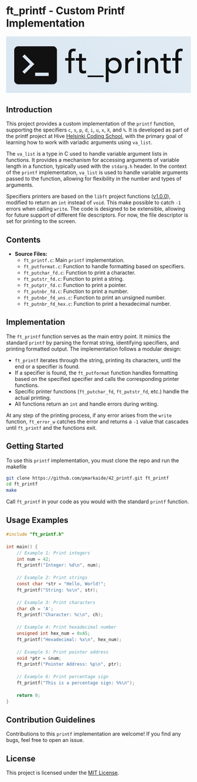 # ft_printf - Custom Printf Implementation

<p align="center">
  <img src="https://github.com/pmarkaide/meta/raw/master/ft_printf.png" alt="ft_printf Logo" width="600"/>
</p>

## Introduction

This project provides a custom implementation of the `printf` function, supporting the specifiers `c`, `s`, `p`, `d`, `i`, `u`, `x`, `X`, and `%`. It is developed as part of the printf project at Hive [Helsinki Coding School](https://www.hive.fi/en/), with the primary goal of learning how to work with variadic arguments using `va_list`.

The `va_list` is a type in C used to handle variable argument lists in functions. It provides a mechanism for accessing arguments of variable length in a function, typically used with the `stdarg.h` header. In the context of the `printf` implementation, `va_list` is used to handle variable arguments passed to the function, allowing for flexibility in the number and types of arguments.

Specifiers printers are based on the `libft` project functions ([v1.0.0](https://github.com/pmarkaide/42_libft/releases/tag/V1.0.0)), modified to return an `int` instead of `void`. This make possible to catch `-1` errors when calling `write`. The code is designed to be extensible, allowing for future support of different file descriptors. For now, the file descriptor is set for printing to the screen.

## Contents

- **Source Files:**
  - `ft_printf.c`: Main `printf` implementation.
  - `ft_putformat.c`: Function to handle formatting based on specifiers.
  - `ft_putchar_fd.c`: Function to print a character.
  - `ft_putstr_fd.c`: Function to print a string.
  - `ft_putptr_fd.c`: Function to print a pointer.
  - `ft_putnbr_fd.c`: Function to print a number.
  - `ft_putnbr_fd_uns.c`: Function to print an unsigned number.
  - `ft_putnbr_fd_hex.c`: Function to print a hexadecimal number.

## Implementation

The `ft_printf` function serves as the main entry point. It mimics the standard `printf` by parsing the format string, identifying specifiers, and printing formatted output. The implementation follows a modular design:

- `ft_printf` iterates through the string, printing its characters, until the end or a specifier is found.
- If a specifier is found, the `ft_putformat` function handles formatting based on the specified specifier and calls the corresponding printer functions.
- Specific printer functions (`ft_putchar_fd`, `ft_putstr_fd`, etc.) handle the actual printing.
- All functions return an `int` and handle errors during writing.

At any step of the printing process, if any error arises from the `write` function, `ft_error_w` catches the error and returns a `-1` value that cascades until `ft_printf` and the functions exit.

## Getting Started

To use this `printf` implementation, you must clone the repo and run the makefile

```bash
git clone https://github.com/pmarkaide/42_printf.git ft_printf
cd ft_printf
make
```

Call `ft_printf` in your code as you would with the standard `printf` function.

## Usage Examples
```c
#include "ft_printf.h"

int main() {
    // Example 1: Print integers
    int num = 42;
    ft_printf("Integer: %d\n", num);

    // Example 2: Print strings
    const char *str = "Hello, World!";
    ft_printf("String: %s\n", str);

    // Example 3: Print characters
    char ch = 'A';
    ft_printf("Character: %c\n", ch);

    // Example 4: Print hexadecimal number
    unsigned int hex_num = 0xA5;
    ft_printf("Hexadecimal: %x\n", hex_num);

    // Example 5: Print pointer address
    void *ptr = &num;
    ft_printf("Pointer Address: %p\n", ptr);

    // Example 6: Print percentage sign
    ft_printf("This is a percentage sign: %%\n");

    return 0;
}
```

## Contribution Guidelines

Contributions to this `printf` implementation are welcome! If you find any bugs, feel free to open an issue.

## License

This project is licensed under the [MIT License](https://raw.githubusercontent.com/pmarkaide/42_printf/master/LICENSE).
